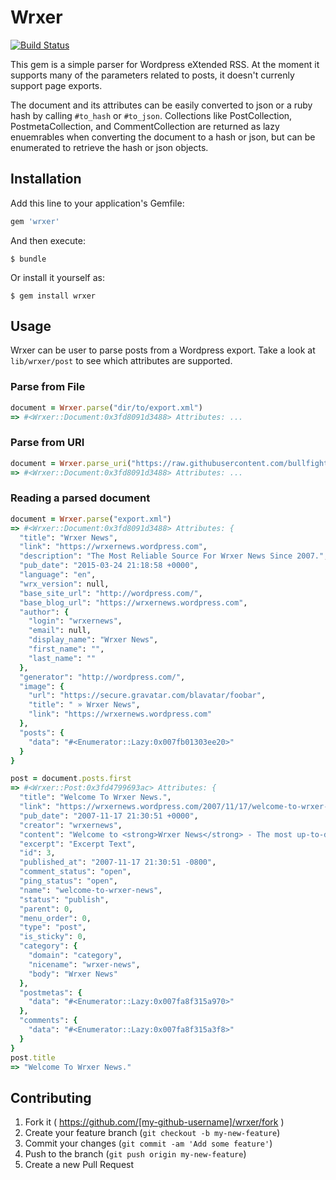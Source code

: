 # Wrxer

[![Build Status](https://travis-ci.org/bullfight/wrxer.svg?branch=master)](https://travis-ci.org/bullfight/wrxer)

This gem is a simple parser for Wordpress eXtended RSS.  At the moment it
supports many of the parameters related to posts, it doesn't currenly support
page exports.

The document and its attributes can be easily converted to json or a ruby hash
by calling `#to_hash` or `#to_json`.  Collections like PostCollection,
PostmetaCollection, and CommentCollection are returned as lazy enuemrables
when converting the document to a hash or json, but can be enumerated to
retrieve the hash or json objects.

## Installation

Add this line to your application's Gemfile:

```ruby
gem 'wrxer'
```

And then execute:

    $ bundle

Or install it yourself as:

    $ gem install wrxer

## Usage

Wrxer can be user to parse posts from a Wordpress export. Take a look at
`lib/wrxer/post` to see which attributes are supported.

### Parse from File

```ruby
document = Wrxer.parse("dir/to/export.xml")
=> #<Wrxer::Document:0x3fd8091d3488> Attributes: ...
```

### Parse from URI

```ruby
document = Wrxer.parse_uri("https://raw.githubusercontent.com/bullfight/wrxer/master/spec/fixtures/wrx.xml")
=> #<Wrxer::Document:0x3fd8091d3488> Attributes: ...
```

### Reading a parsed document

```ruby
document = Wrxer.parse("export.xml")
=> #<Wrxer::Document:0x3fd8091d3488> Attributes: {
  "title": "Wrxer News",
  "link": "https://wrxernews.wordpress.com",
  "description": "The Most Reliable Source For Wrxer News Since 2007.",
  "pub_date": "2015-03-24 21:18:58 +0000",
  "language": "en",
  "wrx_version": null,
  "base_site_url": "http://wordpress.com/",
  "base_blog_url": "https://wrxernews.wordpress.com",
  "author": {
    "login": "wrxernews",
    "email": null,
    "display_name": "Wrxer News",
    "first_name": "",
    "last_name": ""
  },
  "generator": "http://wordpress.com/",
  "image": {
    "url": "https://secure.gravatar.com/blavatar/foobar",
    "title": " » Wrxer News",
    "link": "https://wrxernews.wordpress.com"
  },
  "posts": {
    "data": "#<Enumerator::Lazy:0x007fb01303ee20>"
  }
}

post = document.posts.first
=> #<Wrxer::Post:0x3fd4799693ac> Attributes: {
  "title": "Welcome To Wrxer News.",
  "link": "https://wrxernews.wordpress.com/2007/11/17/welcome-to-wrxer-news/",
  "pub_date": "2007-11-17 21:30:51 +0000",
  "creator": "wrxernews",
  "content": "Welcome to <strong>Wrxer News</strong> - The most up-to-date and reliable source for Wrxer news.",
  "excerpt": "Excerpt Text",
  "id": 3,
  "published_at": "2007-11-17 21:30:51 -0800",
  "comment_status": "open",
  "ping_status": "open",
  "name": "welcome-to-wrxer-news",
  "status": "publish",
  "parent": 0,
  "menu_order": 0,
  "type": "post",
  "is_sticky": 0,
  "category": {
    "domain": "category",
    "nicename": "wrxer-news",
    "body": "Wrxer News"
  },
  "postmetas": {
    "data": "#<Enumerator::Lazy:0x007fa8f315a970>"
  },
  "comments": {
    "data": "#<Enumerator::Lazy:0x007fa8f315a3f8>"
  }
}
post.title
=> "Welcome To Wrxer News."

```

## Contributing

1. Fork it ( https://github.com/[my-github-username]/wrxer/fork )
2. Create your feature branch (`git checkout -b my-new-feature`)
3. Commit your changes (`git commit -am 'Add some feature'`)
4. Push to the branch (`git push origin my-new-feature`)
5. Create a new Pull Request
